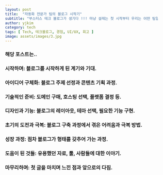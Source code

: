 ```yaml
---
layout: post
title:  "자동화 전문가 팀의 블로그 시작기"
subtitle: "부스터스 테크 블로그가 생기다 !!! 마냥 설레는 첫 시작부터 우리는 어떤 팀일까? 까지 담은, 이 블로그의 탄생 과정을 소개합니다."
author: yjkim
category: tech
tags: [ Tech, 테크블로그, 경험, UI/UX, 회고 ]
image: assets/images/3.jpg
---
```


### 해당 포스트는..
> 
### 시작하며: 블로그를 시작하게 된 계기와 기대.


### 아이디어 구체화: 블로그 주제 선정과 콘텐츠 기획 과정.


### 기술적인 준비: 도메인 구매, 호스팅 선택, 플랫폼 결정 등.


### 디자인과 기능: 블로그의 레이아웃, 테마 선택, 필요한 기능 구현.


### 초기의 도전과 극복: 블로그 구축 과정에서 겪은 어려움과 극복 방법.


### 성장 과정: 점차 블로그가 형태를 갖추어 가는 과정.


### 도움이 된 것들: 유용했던 자료, 툴, 사람들에 대한 이야기.


### 마무리하며: 첫 글을 마치며 느낀 점과 앞으로의 다짐.
